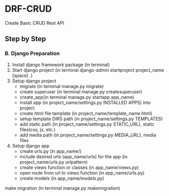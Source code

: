 # DRF-CRUD
Create Basic CRUD Rest API

## Step by Step
### B. Django Preparation
1. Install django framework package (in terminal)
2. Start django project (in terminal django-admin startproject project_name [space] .)
3. Setup django project
   * migrate (in terminal manage.py migrate)
   * create superuser (in terminal manage.py createsuperuser)
   * create_app(in terminal manage.py startapp app_name)
   * install app (in project_name/settings.py INSTALLED APPS) into project 
   * create html file tamplate (in project_name/template_name.html)
   * setup template DIRS path (in project_name/settings.py TEMPLATES)
   * add static path (in project_name/settings.py STATIC_URL), static files(css, js, etc.)
   * add media path (in project_name/settings.py MEDIA_URL), media files
4. Setup django app
   * create urls.py (in app_name/)
   * include desired urls (app_name/urls) for the app (in project_name/urls.py urlpattern)
   * create views function or classes (in app_name/views.py)
   * open route from url to views function (in app_name/urls.py)
   * create models (in app_name/models.py)


make migration (in terminal manage.py makemigration)
